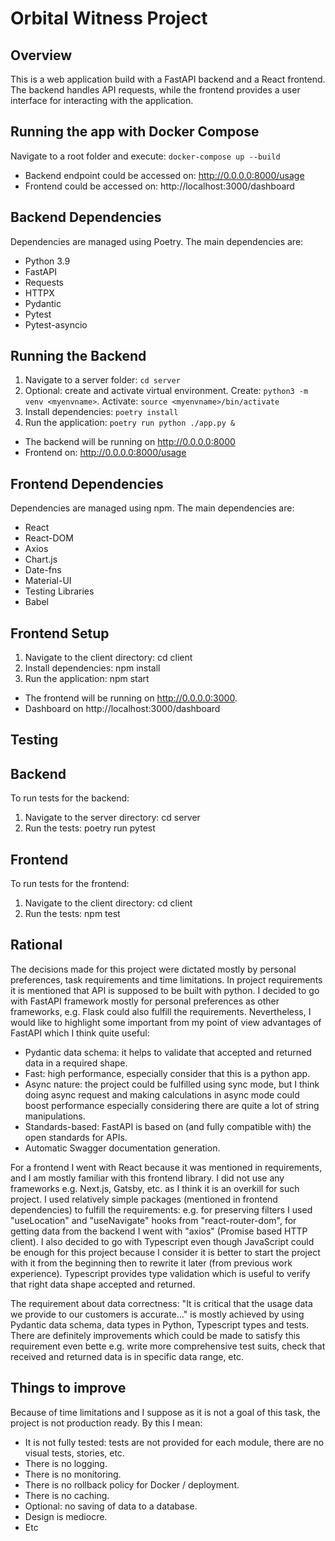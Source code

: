 # Orbital Witness Project

## Overview
This is a web application build with a FastAPI backend and a React frontend. The backend handles API requests, 
while the frontend provides a user interface for interacting with the application.

## Running the app with Docker Compose
Navigate to a root folder and execute: `docker-compose up --build`

- Backend endpoint could be accessed on: http://0.0.0.0:8000/usage
- Frontend could be accessed on: http://localhost:3000/dashboard

## Backend Dependencies
Dependencies are managed using Poetry. The main dependencies are:
- Python 3.9
- FastAPI
- Requests
- HTTPX
- Pydantic
- Pytest
- Pytest-asyncio

## Running the Backend
1. Navigate to a server folder: `cd server`
2. Optional: create and activate virtual environment. Create: `python3 -m venv <myenvname>`. Activate: `source <myenvname>/bin/activate`
3. Install dependencies: `poetry install`
4. Run the application: `poetry run python ./app.py &`

- The backend will be running on http://0.0.0.0:8000
- Frontend on: http://0.0.0.0:8000/usage

## Frontend Dependencies
Dependencies are managed using npm. The main dependencies are:
- React
- React-DOM
- Axios
- Chart.js
- Date-fns
- Material-UI
- Testing Libraries
- Babel

## Frontend Setup
1. Navigate to the client directory: cd client
2. Install dependencies: npm install
3. Run the application: npm start

- The frontend will be running on http://0.0.0.0:3000.
- Dashboard on http://localhost:3000/dashboard

## Testing

## Backend
To run tests for the backend:
1. Navigate to the server directory: cd server
2. Run the tests: poetry run pytest 

## Frontend
To run tests for the frontend: 
1. Navigate to the client directory: cd client
2. Run the tests: npm test

## Rational
The decisions made for this project were dictated mostly by personal preferences, task requirements and time limitations.
In project requirements it is mentioned that API is supposed to be built with python. I decided to go with FastAPI framework
mostly for personal preferences as other frameworks, e.g. Flask could also fulfill the requirements. Nevertheless, I would
like to highlight some important from my point of view advantages of FastAPI which I think quite useful:
- Pydantic data schema: it helps to validate that accepted and returned data in a required shape.
- Fast: high performance, especially consider that this is a python app.
- Async nature: the project could be fulfilled using sync mode, but I think doing async request and making calculations 
  in async mode could boost performance especially considering there are quite a lot of string manipulations.
- Standards-based: FastAPI is based on (and fully compatible with) the open standards for APIs.
- Automatic Swagger documentation generation.

For a frontend I went with React because it was mentioned in requirements, and I am mostly familiar with this frontend library.
I did not use any frameworks e.g. Next.js, Gatsby, etc. as I think it is an overkill for such project.
I used relatively simple packages (mentioned in frontend dependencies) to fulfill the requirements: e.g. for preserving
filters I used "useLocation" and "useNavigate" hooks from "react-router-dom", for getting data from the backend 
I went with "axios" (Promise based HTTP client). I also decided to go with Typescript even though JavaScript could
be enough for this project because I consider it is better to start the project with it from the beginning then 
to rewrite it later (from previous work experience). Typescript provides type validation which is useful to verify
that right data shape accepted and returned.

The requirement about data correctness: "It is critical that the usage data we provide to our customers is accurate..."
is mostly achieved by using Pydantic data schema, data types in Python, Typescript types and tests.
There are definitely improvements which could be made to satisfy this requirement even bette e.g. write more
comprehensive test suits, check that received and returned data is in specific data range, etc.


## Things to improve
Because of time limitations and I suppose as it is not a goal of this task, the project is not production ready. 
By this I mean:
- It is not fully tested: tests are not provided for each module, there are no visual tests, stories, etc.
- There is no logging.
- There is no monitoring.
- There is no rollback policy for Docker / deployment.
- There is no caching.
- Optional: no saving of data to a database.
- Design is mediocre.
- Etc







